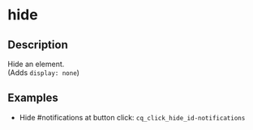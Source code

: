 # hide

## Description

Hide an element.  
(Adds `display: none`)

## Examples

- Hide #notifications at button click: `cq_click_hide_id-notifications`